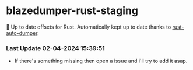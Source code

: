 # blazedumper-rust-staging

🚀 Up to date offsets for Rust. Automatically kept up to date thanks to [rust-auto-dumper](https://github.com/Akandesh/rust-auto-dumper).


### Last Update 02-04-2024 15:39:51
- If there's something missing then open a issue and i'll try to add it asap.